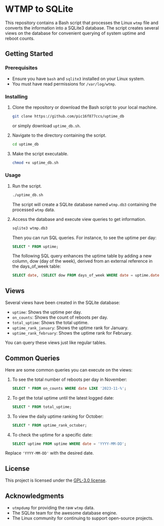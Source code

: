 # WTMP to SQLite

This repository contains a Bash script that processes the Linux `wtmp` file and converts the information into a SQLite3 database. The script creates several views on the database for convenient querying of system uptime and reboot counts.

## Getting Started

### Prerequisites

- Ensure you have `bash` and `sqlite3` installed on your Linux system.
- You must have read permissions for `/var/log/wtmp`.

### Installing

1. Clone the repository or download the Bash script to your local machine.

   ```bash
   git clone https://github.com/pic16f877ccs/uptime_db
   ```

   or simply download `uptime_db.sh`.

2. Navigate to the directory containing the script.

   ```bash
   cd uptime_db
   ```

3. Make the script executable.

   ```bash
   chmod +x uptime_db.sh
   ```

### Usage

1. Run the script.

   ```bash
   ./uptime_db.sh
   ```

   The script will create a SQLite database named `wtmp.db3` containing the processed `wtmp` data.

2. Access the database and execute view queries to get information.

   ```bash
   sqlite3 wtmp.db3
   ```

   Then you can run SQL queries. For instance, to see the uptime per day:

   ```sql
   SELECT * FROM uptime;
   ```

   The following SQL query enhances the uptime table by adding a new column, dow (day of the week), derived from an external reference in the days_of_week table:

   ```sql
   SELECT date, (SELECT dow FROM days_of_week WHERE date = uptime.date) AS dow, uptime_perday FROM uptime WHERE date = '2023-10-01';
   ```

## Views

Several views have been created in the SQLite database:

- `uptime`: Shows the uptime per day.
- `on_counts`: Shows the count of reboots per day.
- `total_uptime`: Shows the total uptime.
- `uptime_rank_january`: Shows the uptime rank for January.
- `uptime_rank_february`: Shows the uptime rank for February.

You can query these views just like regular tables.

## Common Queries

Here are some common queries you can execute on the views:

1. To see the total number of reboots per day in November:

   ```sql
   SELECT * FROM on_counts WHERE date LIKE '2023-11-%';
   ```

2. To get the total uptime until the latest logged date:

   ```sql
   SELECT * FROM total_uptime;
   ```

3. To view the daily uptime ranking for October:

   ```sql
   SELECT * FROM uptime_rank_october;
   ```

4. To check the uptime for a specific date:

   ```sql
   SELECT uptime FROM uptime WHERE date = 'YYYY-MM-DD';
   ```

Replace `'YYYY-MM-DD'` with the desired date.

## License

This project is licensed under the [GPL-3.0 license](LICENSE).

## Acknowledgments

- `utmpdump` for providing the raw `wtmp` data.
- The SQLite team for the awesome database engine.
- The Linux community for continuing to support open-source projects.
<!--- This readme file created by ChatGPT-4 --->

```
